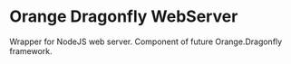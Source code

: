# Orange Dragonfly WebServer

Wrapper for NodeJS web server. Component of future Orange.Dragonfly framework.